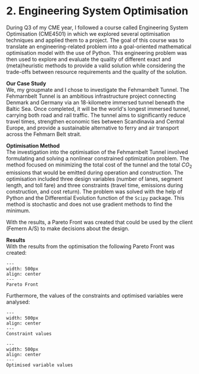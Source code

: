 # 2. Engineering System Optimisation

During Q3 of my CME year, I followed a course called Engineering System Optimisation (CME4501) in which we explored several optimisation techniques and applied them to a project. The goal of this course was to translate an engineering-related problem into a goal-oriented mathematical optimisation model with the use of Python. This engineering problem was then used to explore and evaluate the quality of different exact and (meta)heuristic methods to provide a valid solution while considering the trade-offs between resource requirements and the quality of the solution. 

**Our Case Study**\
We, my groupmate and I chose to investigate the Fehmarnbelt Tunnel. The Fehmarnbelt Tunnel is an ambitious infrastructure project connecting Denmark and Germany via an 18-kilometre immersed tunnel beneath the Baltic Sea. Once completed, it will be the world's longest immersed tunnel, carrying both road and rail traffic. The tunnel aims to significantly reduce travel times, strengthen economic ties between Scandinavia and Central Europe, and provide a sustainable alternative to ferry and air transport across the Fehmarn Belt strait.

**Optimisation Method**\
The investigation into the optimisation of the Fehmarnbelt Tunnel involved formulating and solving a nonlinear constrained optimization problem. The method focused on minimizing the total cost of the tunnel and the total $CO_2$ emissions that would be emitted during operation and construction. The optimisation included three design variables (number of lanes, segment length, and toll fare) and three constraints (travel time, emissions during construction, and cost return). The problem was solved with the help of Python and the Differential Evolution function of the `Scipy` package. This method is stochastic and does not use gradient methods to find the minimum. 

With the results, a Pareto Front was created that could be used by the client (Femern A/S) to make decisions about the design.

**Results**\
With the results from the optimisation the following Pareto Front was created:

```{figure} ../../figures/MSc/CME4501_pareto_front.png
---
width: 500px
align: center
---
Pareto Front
```

Furthermore, the values of the constraints and optimised variables were analysed:

```{figure} ../../figures/MSc/CME4501_constraint_values.png
---
width: 500px
align: center
---
Constraint values
```

```{figure} ../../figures/MSc/CME4501_optimised_variables.png
---
width: 500px
align: center
---
Optimised variable values
```